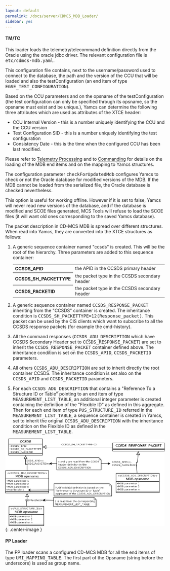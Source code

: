 ```yaml
---
layout: default
permalink: /docs/server/CDMCS_MDB_Loader/
sidebar: yes
---
```


#### TM/TC

This loader loads the telemetry/telecommand definition directly from the Oracle using the oracle jdbc driver. The relevant configuration file is <tt>etc/cdmcs-mdb.yaml</tt>. 

This configuration file contains, next to the username/password used to connect to the database, the path and the version of the CCU that will be loaded and also the testConfiguration (an end item of type <tt>EGSE_TEST_CONFIGURATION</tt>).

Based on the CCU parameters and on the opsname of the testConfiguration (the test configuration can only be specified through its opsname, so the opsname must exist and be unique.), Yamcs can determine the following three attributes which are used as attributes of the XTCE header:

* CCU Internal Version - this is a number uniquely identifying the CCU and the CCU version
* Test Configuration SID - this is a number uniquely identifying the test configuration
* Consistency Date - this is the time when the configured CCU has been last modified.

Please refer to [Telemetry Processing](/docs/server/Telemetry_Processing/) and to [Commanding](/docs/server/Commanding) for details on the loading of the MDB end items and on the mapping to Yamcs structures.

The configuration parameter <tt>checkForUpdatedMdb</tt> configures Yamcs to check or not the Oracle database for modified versions of the MDB. If the MDB cannot be loaded from the serialized file, the Oracle database is checked nevertheless.

This option is useful for working offline. However if it is set to false, Yamcs will never read new versions of the database, and if the database is modified and SCOE files generated, MCS Tools will refuse to load the SCOE files (it will want old ones corresponding to the saved Yamcs database).

The packet description in CD-MCS MDB is spread over different structures. When read into Yamcs, they are converted into the XTCE structures as follows:

1. A generic sequence container named "ccsds" is created. This will be the root of the hierarchy. Three parameters are added to this sequence container:

    <table class="inline">
        <tr>
            <th class="code">CCSDS_APID</th>
            <td>the APID in the CCSDS primary header</td>
        </tr>
        <tr>
            <th class="code">CCSDS_SH_PACKETTYPE</th>
            <td>the packet type in the CCSDS secondary header</td>
        </tr>
        <tr>
            <th class="code">CCSDS_PACKETID</th>
            <td>the packet type in the CCSDS secondary header</td>
        </tr>
    </table>

1. A generic sequence container named <tt>CCSDS_RESPONSE_PACKET</tt> inheriting from the "CCSDS" container is created. The inheritance condition is <tt>CCSDS_SH_PACKETTYPE=12(Response_packet)</tt>. This packet can be used by the CIS clients which want to subscribe to all the CCSDS response packets (for example the cmd-history).

1. All the command responses (<tt>CCSDS_ADU_DESCRIPTION</tt> which have CCSDS Secondary Header set to <tt>CCSDS_RESPONSE_PACKET</tt>) are set to inherit the <tt>CCSDS_RESPONSE_PACKET</tt> container defined above. The inheritance condition is set on the <tt>CCSDS_APID</tt>, <tt>CCSDS_PACKETID</tt> parameters.

1. All others <tt>CCSDS_ADU_DESCRIPTION</tt> are set to inherit directly the root container CCSDS. The inheritance condition is set also on the <tt>CCSDS_APID</tt> and <tt>CCSDS_PACKETID</tt> parameters.

1. For each <tt>CCSDS_ADU_DESCRIPTION</tt> that contains a "Reference To a Structure ID or Table" pointing to an end item of type <tt>MEASUREMENT_LIST_TABLE</tt>, an additional integer parameter is created containing the definition of the "Flexible ID" as defined in this aggregate. Then for each end item of type <tt>PUS_STRUCTURE_ID</tt> referred in the <tt>MEASUREMENT_LIST_TABLE</tt>, a sequence container is created in Yamcs, set to inherit the original <tt>CCSDS_ADU_DESCRIPTION</tt> with the inheritance condition on the Flexible ID as defined in the <tt>MEASUREMENT_LIST_TABLE</tt>.

![Creation of the sequence containers from the CD-MCS MDB](/assets/server/MDBSequenceContainerCreation.png){: .center-image }


#### PP Loader
The PP loader scans a configured CD-MCS MDB for all the end items of type <tt>UMI_MAPPING_TABLE</tt>. The first part of the Opsname (string before the underscore) is used as group name.
